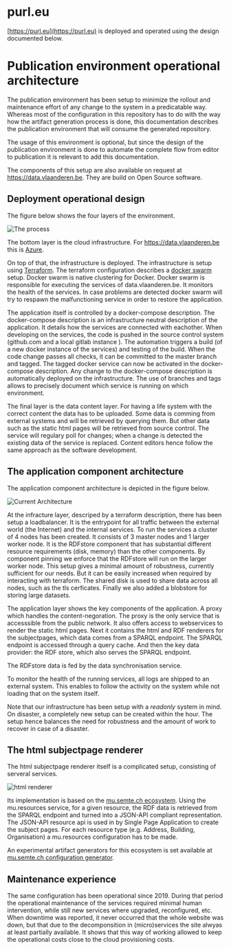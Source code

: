 # purl.eu

[https://purl.eu](https://purl.eu) is deployed and operated using the design documented below.



# Publication environment operational architecture

The publication environment has been setup to minimize the rollout and maintenance effort of any change to the system in a predicatable way. 
Whereas most of the configuration in this repository has to do with the way how the artifact generation process is done,
this documentation describes the publication environment that will consume the generated repository.

The usage of this environment is optional, but since the design of the publication environment is done to automate the complete flow from editor to publication it is relevant to add this documentation.

The components of this setup are also available on request at https://data.vlaanderen.be. 
They are build on Open Source software.


## Deployment operational design 

The figure below shows the four layers of the environment. 

![The process](update-process.jpg)

The bottom layer is the cloud infrastructure. For https://data.vlaanderen.be this is [Azure](https://azure.microsoft.com/). 

On top of that, the infrastructure is deployed. The infrastructure is setup using [Terraform](https://www.terraform.io/). 
The terraform configuration describes a [docker swarm](https://github.com/docker/swarm) setup.
Docker swarm is native clustering for Docker. Docker swarm is responsible for executing the services of data.vlaanderen.be.
It monitors the health of the services. In case problems are detected docker swarm will try to respawn the malfunctioning service 
in order to restore the application.

The application itself is controlled by a docker-compose description. The docker-compose description is an infrastructure neutral 
description of the application. It details how the services are connected with eachother. When developing on the services, the code 
is pushed in the source control system (github.com and a local gitlab instance ). The automation triggers a build (of a new docker instance of the services) 
and testing of the build.  When the code change passes all checks, it can be committed to the master branch and tagged. The tagged
docker service can now be activated in the docker-compose description. Any change to the docker-compose description is automatically 
deployed on the infrastructure.  The use of branches and tags allows to precisely document which service is running on which environment.

The final layer is the data content layer. For having a life system with the correct content the data has to be uploaded. Some data is comming from external systems 
and will be retrieved by querying them. But other data such as the static html pages will be retrieved from source control. The service will regulary 
poll for changes; when a change is detected the existing data of the service is replaced. Content editors hence follow the same approach as
the software development.

## The application component architecture

The application component architecture is depicted in the figure below. 

![Current Architecture](huidige-architectuur.jpg)

At the infracture layer, descriped by a terraform description,  there has been setup a loadbalancer. It is the entrypoint for all 
traffic between the external world (the Internet) and the internal services.
To run the services a cluster of 4 nodes has been created. 
It consists of 3 master nodes and 1 larger worker node. 
It is the RDFstore component that has substantial different resource requirements (disk, memory) than the other components. 
By component pinning we enforce that the RDFstore will run on the larger worker node.
This setup gives a minimal amount of robustness, currently sufficient for our needs. 
But it can be easily increased when required by interacting with terraform. 
The shared disk is used to share data across all nodes, such as the tls cerficates. 
Finally we also added a blobstore for storing large datasets.

The application layer shows the key components of the application.
A proxy which handles the content-negoration. The proxy is the only service that is accesssible from the public network.
It also offers access to webservices to render the static html pages. Next it contains the html 
and RDF renderers for the subjectpages, which data comes from a SPARQL endpoint. The SPARQL endpoint is accessed through a query cache. 
And then the key data provider: the RDF store, which also serves the SPARQL endpoint. 

The RDFstore data is fed by the data synchronisation service.

To monitor the health of the running services, all logs are shipped to an external system. This enables to follow the activity on the system
while not loading that on the system itself.

Note that our infrastructure has been setup with a *readonly* system in mind. On disaster, a completely new setup can be created within the hour. The setup hence balances the need for robustness and the amount of work to recover in case of a disaster.


## The html subjectpage renderer 
The html subjectpage renderer itself is a complicated setup, consisting of serveral services.

![html renderer](html-subjectpagina-rendering.jpg)

Its implementation is based on the [mu.semte.ch ecosystem](https://github.com/mu-semtech). Using the mu.resources service, for a given resource, the RDF data is retrieved from the 
SPARQL endpoint and turned into a JSON-API compliant representation. The JSON-API resource api is used in by Single Page Application to create the subject pages.
For each resource type (e.g. Address, Building, Organisation) a mu.resources configuration has to be made.

An experimental artifact generators for this ecosystem is set available at [mu.semte.ch configuration generator](https://github.com/Informatievlaanderen/OSLO-SpecificationGenerator/blob/multigual-dev/mu-config-generator.js).


## Maintenance experience

The same configuration has been operational since 2019.
During that period the operational maintenance of the services required minimal human intervention, while still new services where upgraded, reconfigured, etc. 
When downtime was reported, it never occurred that the whole website was down, but that due to the decomponsition in (micro)services the site alwyas at least partially available.
It shows that this way of working allowed to keep the operational costs close to the cloud provisioning costs.

